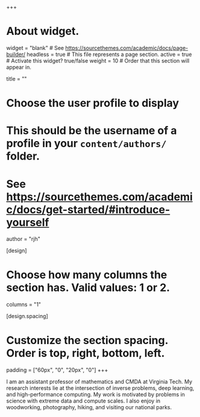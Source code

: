 +++
# About widget.
widget = "blank"  # See https://sourcethemes.com/academic/docs/page-builder/
headless = true  # This file represents a page section.
active = true  # Activate this widget? true/false
weight = 10  # Order that this section will appear in.

title = ""

# Choose the user profile to display
# This should be the username of a profile in your `content/authors/` folder.
# See https://sourcethemes.com/academic/docs/get-started/#introduce-yourself
author = "rjh"

[design]
  # Choose how many columns the section has. Valid values: 1 or 2.
  columns = "1"

[design.spacing]
  # Customize the section spacing. Order is top, right, bottom, left.
  padding = ["60px", "0", "20px", "0"]
+++

<div class="row">
	<div class="col-12">
		I am an assistant professor of mathematics and CMDA at Virginia Tech.  My research interests lie at the intersection of inverse problems, deep learning, and high-performance computing.  My work is motivated by problems in science with extreme data and compute scales.  I also enjoy in woodworking, photography, hiking, and visiting our national parks.
	</div>
</div>